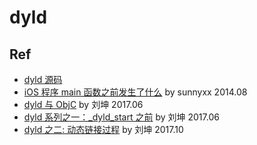 # dyld

## Ref
- [dyld 源码](https://github.com/opensource-apple/dyld)
- [iOS 程序 main 函数之前发生了什么](http://blog.sunnyxx.com/2014/08/30/objc-pre-main/) by sunnyxx 2014.08
- [dyld 与 ObjC](https://blog.cnbluebox.com/blog/2017/06/20/dyldyu-objc/) by 刘坤 2017.06
- [dyld 系列之一：_dyld_start 之前](https://blog.cnbluebox.com/blog/2017/06/30/dyld2/) by 刘坤 2017.06
- [dyld 之二: 动态链接过程](https://blog.cnbluebox.com/blog/2017/10/12/dyld2/) by 刘坤 2017.10
